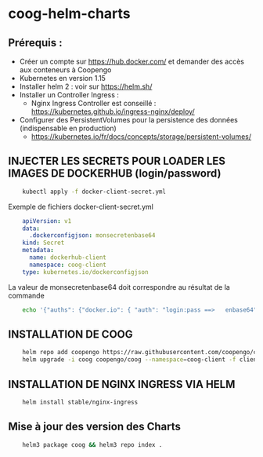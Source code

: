 # coog-helm-charts


## Prérequis :
- Créer un compte sur https://hub.docker.com/ et demander des accès aux conteneurs à Coopengo
- Kubernetes en version 1.15
- Installer helm 2 : voir sur https://helm.sh/
- Installer un Controller Ingress :
   - Nginx Ingress Controller est conseillé : https://kubernetes.github.io/ingress-nginx/deploy/
- Configurer des PersistentVolumes pour la persistence des données (indispensable en production)
   - https://kubernetes.io/fr/docs/concepts/storage/persistent-volumes/

## INJECTER LES SECRETS POUR LOADER LES IMAGES DE DOCKERHUB (login/password)

```bash
    kubectl apply -f docker-client-secret.yml
```

Exemple de fichiers docker-client-secret.yml

```yaml
    apiVersion: v1
    data:
      .dockerconfigjson: monsecretenbase64
    kind: Secret
    metadata:
      name: dockerhub-client
      namespace: coog-client
    type: kubernetes.io/dockerconfigjson
```

La valeur de monsecretenbase64 doit correspondre au résultat de la commande

```bash
    echo '{"auths": {"docker.io": { "auth": "login:pass ==>   enbase64" }}}'|base64
```

## INSTALLATION DE COOG

```bash
    helm repo add coopengo https://raw.githubusercontent.com/coopengo/coog-helm-charts/master
    helm upgrade -i coog coopengo/coog --namespace=coog-client -f client_values.yml
```

## INSTALLATION DE NGINX INGRESS VIA HELM

```bash
    helm install stable/nginx-ingress
```

## Mise à jour des version des Charts

```bash
    helm3 package coog && helm3 repo index .
```
